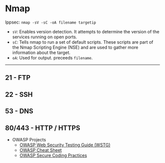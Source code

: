 # Nmap
Ippsec: `nmap -sV -sC -oA filename targetip`

- `sV`: Enables version detection. It attempts to determine the version of the services running on open ports.
- `sC`: Tells nmap to run a set of default scripts. These scripts are part of the Nmap Scripting Engine (NSE) and are used to gather more information about the target.
- `oA`: Used for output. preceeds `filename`.

---

## 21 - FTP

## 22 - SSH

## 53 - DNS

## 80/443 - HTTP / HTTPS
- OWASP Projects
  - [OWASP Web Security Testing Guide (WSTG)](https://owasp.org/www-project-web-security-testing-guide/v42/4-Web_Application_Security_Testing/)
  - [OWASP Cheat Sheet](https://cheatsheetseries.owasp.org/index.html)
  - [OWASP Secure Coding Practices](https://owasp.org/www-project-secure-coding-practices-quick-reference-guide/stable-en/)



